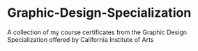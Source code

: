# Graphic-Design-Specialization
A collection of my course certificates from the Graphic Design Specialization offered by California Institute of Arts
